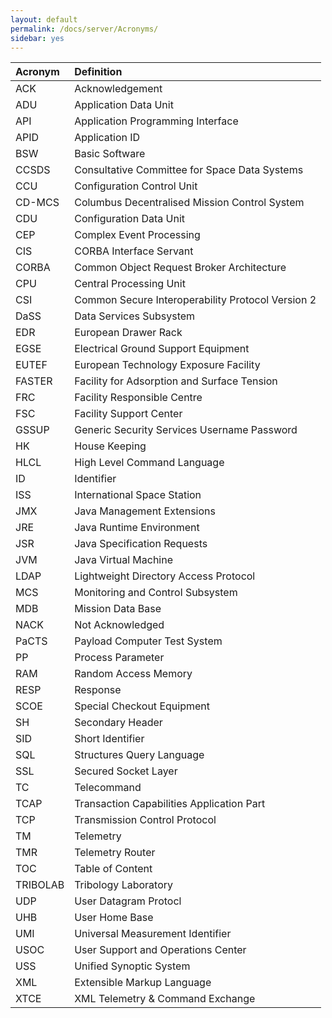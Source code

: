 ```yaml
---
layout: default
permalink: /docs/server/Acronyms/
sidebar: yes
---
```




|Acronym|Definition|
|:---|:---|
|ACK|Acknowledgement|
|ADU|Application Data Unit|
|API|Application Programming Interface|
|APID|Application ID|
|BSW|Basic Software |
|CCSDS|Consultative Committee for Space Data Systems|
|CCU|Configuration Control Unit|
|CD-MCS|Columbus Decentralised Mission Control System|
|CDU|Configuration Data Unit|
|CEP|Complex Event Processing|
|CIS|CORBA Interface Servant|
|CORBA|Common Object Request Broker Architecture|
|CPU|Central Processing Unit|
|CSI|Common Secure Interoperability Protocol Version 2|
|DaSS|Data Services Subsystem|
|EDR|European Drawer Rack|
|EGSE|Electrical Ground Support Equipment|
|EUTEF|European Technology Exposure Facility|
|FASTER|Facility for Adsorption and Surface Tension|
|FRC|Facility Responsible Centre|
|FSC|Facility Support Center|
|GSSUP|Generic Security Services Username Password|
|HK|House Keeping|
|HLCL|High Level Command Language|
|ID|Identifier|
|ISS|International Space Station|
|JMX|Java Management Extensions|
|JRE|Java Runtime Environment|
|JSR|Java Specification Requests|
|JVM|Java Virtual Machine|
|LDAP|Lightweight Directory Access Protocol|
|MCS|Monitoring and Control Subsystem|
|MDB|Mission Data Base|
|NACK|Not Acknowledged|
|PaCTS|Payload Computer Test System|
|PP|Process Parameter|
|RAM|Random Access Memory|
|RESP|Response|
|SCOE|Special Checkout Equipment|
|SH|Secondary Header|
|SID|Short Identifier|
|SQL|Structures Query Language|
|SSL|Secured Socket Layer|
|TC|Telecommand|
|TCAP|Transaction Capabilities Application Part|
|TCP|Transmission Control Protocol|
|TM|Telemetry|
|TMR|Telemetry Router|
|TOC|Table of Content|
|TRIBOLAB|Tribology Laboratory|
|UDP|User Datagram Protocl|
|UHB|User Home Base|
|UMI|Universal Measurement Identifier|
|USOC|User Support and Operations Center|
|USS|Unified Synoptic System|
|XML|Extensible Markup Language|
|XTCE|XML Telemetry & Command Exchange|

